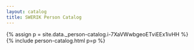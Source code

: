 ```yaml
---
layout: catalog
title: SWERIK Person Catalog
---
```

{% assign p = site.data._person-catalog.i-7XaVWwbgeoETviEEx1ivHH %}
{% include person-catalog.html p=p %}


